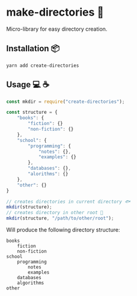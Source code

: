 # make-directories 📓
Micro-library for easy directory creation. 

## Installation 📦
`yarn add create-directories`

## Usage 💻 ☕️
```javascript 
const mkdir = require("create-directories"); 

const structure = {
    "books": {
        "fiction": {}
        "non-fiction": {}
    }, 
    "school": {
        "programming": {
            "notes": {}, 
            "examples": {}
        }, 
        "databases": {}, 
        "alorithms": {}
    }, 
    "other": {}
}

// creates directories in current directory 🐟
mkdir(structure); 
// creates directory in other root 🐠
mkdir(structure, "/path/to/other/root"); 
```

Will produce the following directory structure: 
```
books
    fiction 
    non-fiction
school
    programming 
        notes 
        examples 
    databases
    algorithms
other
```
